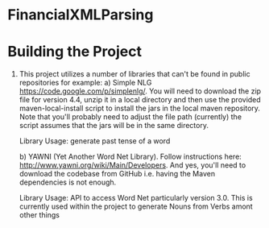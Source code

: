 FinancialXMLParsing
===================

Building the Project
====================

1. This project utilizes a number of libraries that can't be found in public repositories for example:
   a) Simple NLG https://code.google.com/p/simplenlg/. You will need to download the zip file for version 4.4, unzip it in a local directory and then use the
      provided maven-local-install script to install the jars in the local maven repository. Note that you'll probably need to adjust the file path (currently)
      the script assumes that the jars will be in the same directory.

      Library Usage: generate past tense of a word      

   b) YAWNI (Yet Another Word Net Library). Follow instructions here: http://www.yawni.org/wiki/Main/Developers. And yes, you'll need to download the codebase
      from GitHub i.e. having the Maven dependencies is not enough. 

      Library Usage: API to access Word Net particularly version 3.0. This is currently used within the project to generate Nouns from Verbs amont other things
